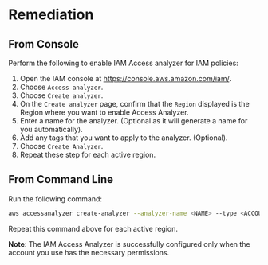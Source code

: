 # Remediation

## From Console

Perform the following to enable IAM Access analyzer for IAM policies:

1. Open the IAM console at <https://console.aws.amazon.com/iam/>.
2. Choose `Access analyzer`.
3. Choose `Create analyzer`.
4. On the `Create analyzer` page, confirm that the `Region` displayed is the Region where you want to enable Access Analyzer.
5. Enter a name for the analyzer. (Optional as it will generate a name for you automatically).
6. Add any tags that you want to apply to the analyzer. (Optional).
7. Choose `Create Analyzer`.
8. Repeat these step for each active region.

## From Command Line

Run the following command:

```sh
aws accessanalyzer create-analyzer --analyzer-name <NAME> --type <ACCOUNT|ORGANIZATION>
```

Repeat this command above for each active region.

**Note**: The IAM Access Analyzer is successfully configured only when the account you use has the necessary permissions.
